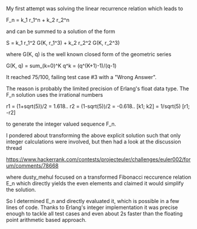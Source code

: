 My first attempt was solving the linear recurrence relation
which leads to 

  F_n = k_1 r_1^n + k_2 r_2^n

and can be summed to a solution of the form

  S = k_1 r_1^2 G(K, r_1^3) + k_2 r_2^2 G(K, r_2^3)

where G(K, q) is the well known closed form of the 
geometric series

  G(K, q) = sum_(k=0)^K q^k = (q^(K+1)-1)/(q-1)
  
It reached 75/100, failing test case #3 with a "Wrong Answer".

The reason is probably the limited precision of Erlang's float
data type. The F_n solution uses the irrational numbers

  r1 = (1+sqrt(5))/2 =  1.618..
  r2 = (1-sqrt(5))/2 = -0.618..
  [k1; k2] = 1/sqrt(5) [r1; -r2]

to generate the integer valued sequence F_n.

I pondered about transforming the above explicit solution such
that only integer calculations were involved, but then had
a look at the discussion thread 

https://www.hackerrank.com/contests/projecteuler/challenges/euler002/forum/comments/78668

where dusty_mehul focused on a transformed Fibonacci reccurence relation E_n
which directly yields the even elements and claimed it would simplify the solution. 

So I determined E_n and directly evaluated it, which is possible in a few lines
of code. Thanks to Erlang's integer implementation it was precise enough to
tackle all test cases and even about 2s faster than the floating point arithmetic based
approach.
